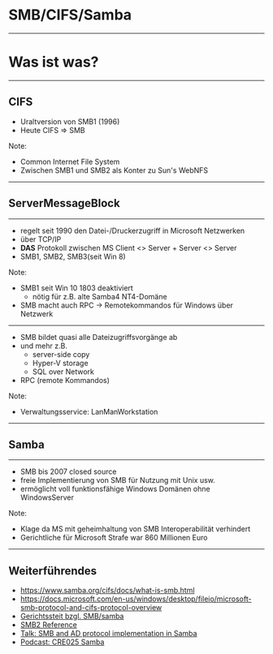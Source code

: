 # SMB/CIFS/Samba

---

# Was ist was?

---

## CIFS
- Uraltversion von SMB1 (1996)
- Heute CIFS => SMB

Note:

- Common Internet File System
- Zwischen SMB1 und SMB2 als Konter zu Sun's WebNFS 

---

## **S**erver**M**essage**B**lock

---

- regelt seit 1990 den Datei-/Druckerzugriff in Microsoft Netzwerken
- über TCP/IP
- **DAS** Protokoll zwischen MS Client <> Server + Server <> Server
- SMB1, SMB2, SMB3(seit Win 8)

Note:

- SMB1 seit Win 10 1803 deaktiviert
    - nötig für z.B. alte Samba4 NT4-Domäne
- SMB macht auch RPC -> Remotekommandos für Windows über Netzwerk

---

- SMB bildet quasi alle Dateizugriffsvorgänge ab
- und mehr z.B. 
    - server-side copy
    - Hyper-V storage
    - SQL over Network
- RPC (remote Kommandos)

Note:
- Verwaltungsservice: LanManWorkstation
---

## Samba

---

- SMB bis 2007 closed source
- freie Implementierung von SMB für Nutzung mit Unix usw.
- ermöglicht voll funktionsfähige Windows Domänen ohne WindowsServer

Note:

- Klage da MS mit geheimhaltung von SMB Interoperabilität verhindert
- Gerichtliche für Microsoft Strafe war 860 Millionen Euro

---

## Weiterführendes
- https://www.samba.org/cifs/docs/what-is-smb.html
- https://docs.microsoft.com/en-us/windows/desktop/fileio/microsoft-smb-protocol-and-cifs-protocol-overview
- [Gerichtssteit bzgl. SMB/samba](https://fsfe.org/activities/ms-vs-eu/ms-vs-eu.de.html)
- [SMB2 Reference](https://msdn.microsoft.com/en-us/library/cc246488.aspx)
- [Talk: SMB and AD protocol implementation in Samba](https://www.youtube.com/watch?v=jWJKxAHq0X8)
- [Podcast: CRE025 Samba](https://cre.fm/cre025-samba)
